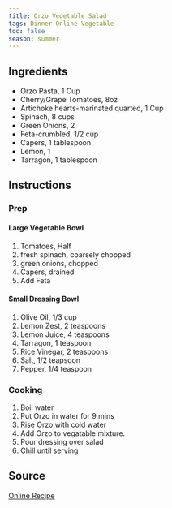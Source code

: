 ```yaml
---
title: Orzo Vegetable Salad
tags: Dinner Online Vegetable
toc: false
season: summer
---
```


## Ingredients
- Orzo Pasta, 1 Cup
- Cherry/Grape Tomatoes, 8oz
- Artichoke hearts-marinated quarted, 1 Cup
- Spinach, 8 cups
- Green Onions, 2
- Feta-crumbled, 1/2 cup
- Capers, 1 tablespoon
- Lemon, 1 
- Tarragon, 1 tablespoon

## Instructions


### Prep
#### Large Vegetable Bowl
1. Tomatoes, Half 
2. fresh spinach, coarsely chopped
3. green onions, chopped
4. Capers, drained 
5. Add Feta

#### Small Dressing Bowl
1. Olive Oil, 1/3 cup
2. Lemon Zest, 2 teaspoons
3. Lemon Juice, 4 teaspoons
4. Tarragon, 1 teaspoon
5. Rice Vinegar, 2 teaspoons
6. Salt, 1/2 teapsoon
7. Pepper, 1/4 teaspoon

### Cooking
1. Boil water
2. Put Orzo in water for 9 mins
3. Rise Orzo with cold water
4. Add Orzo to vegatable mixture.
5. Pour dressing over salad
6. Chill until serving

## Source
[Online Recipe](https://www.tasteofhome.com/recipes/orzo-vegetable-salad/)
